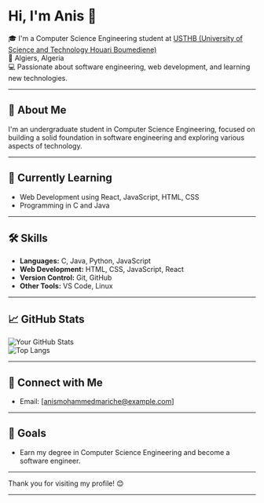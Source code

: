 # Hi, I'm Anis 👋

🎓 I'm a Computer Science Engineering student at [USTHB (University of Science and Technology Houari Boumediene)](https://www.usthb.dz/)  
📍 Algiers, Algeria  
💻 Passionate about software engineering, web development, and learning new technologies.  

---

## 🚀 About Me

I'm an undergraduate student in Computer Science Engineering, focused on building a solid foundation in software engineering and exploring various aspects of technology.

---

## 🌱 Currently Learning

- Web Development using React, JavaScript, HTML, CSS
- Programming in C and Java

---

## 🛠 Skills

- **Languages:** C, Java, Python, JavaScript
- **Web Development:** HTML, CSS, JavaScript, React
- **Version Control:** Git, GitHub
- **Other Tools:** VS Code, Linux  

---

## 📈 GitHub Stats

![Your GitHub Stats](https://github-readme-stats.vercel.app/api?username=anisn00&show_icons=true&theme=radical)  
![Top Langs](https://github-readme-stats.vercel.app/api/top-langs/?username=anisn00&layout=compact&theme=radical)

---

## 🔗 Connect with Me

- Email: [anismohammedmariche@example.com]

---

## 🤔 Goals

- Earn my degree in Computer Science Engineering and become a software engineer.

---
  
Thank you for visiting my profile! 😊

---

